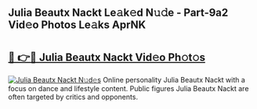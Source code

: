 ## Julia Beautx Nackt Le𝚊k𝚎d N𝚞𝚍e - Part-9a2 Vid𝚎o Photos Le𝚊ks AprNK

# <h2><a href="http://fb37de.evod.top/?m=Julia+Beautx+Nackt">🔗 👉🔴 Julia Beautx Nackt Vid𝚎o Ph𝚘t𝚘s</a></h2>

[![Julia Beautx Nackt N𝚞d𝚎s](https://i.imgur.com/8V9OHl7.gif)](http://fb37de.evod.top/?m=Julia+Beautx+Nackt)
Online personality Julia Beautx Nackt with a focus on dance and lifestyle content. Public figures Julia Beautx Nackt are often targeted by critics and opponents. 
